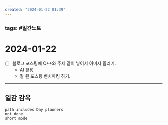 ```yaml
---
created: "2024-01-22 01:39"
---
```


### tags: #일간노트
  
# 2024-01-22 
- [ ] 블로그 포스팅에 C++와 주제 같이 넣어서 이미지 올리기.
	- AI 활용
	- 잘 된 포스팅 벤치마킹 하기.
---  
## 일감 감옥  
```tasks  
path includes Day planners
not done  
short mode  
```